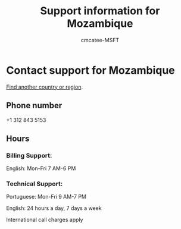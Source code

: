 ﻿---                                
title: Support information for Mozambique
author: cmcatee-MSFT
ms.author: cmcatee
manager: mnirkhe
audience: Admin
ms.topic: reference
ms.service: o365-administration
localization_priority: Priority
description: Learn how to contact support for your country or region.
ROBOTS: NOINDEX, NOFOLLOW
---

# Contact support for Mozambique

[Find another country or region](../contact-support-for-business-products.md).

## Phone number
+1 312 843 5153

## Hours
### Billing Support:

English: Mon-Fri 7 AM-6 PM

### Technical Support:

Portuguese: Mon-Fri 9 AM-7 PM

English: 24 hours a day, 7 days a week

International call charges apply
